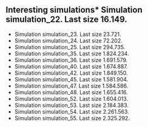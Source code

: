 ## Interesting simulations* Simulation simulation_22. Last size 16.149.
* Simulation simulation_23. Last size 23.721.
* Simulation simulation_24. Last size 72.202.
* Simulation simulation_25. Last size 294.735.
* Simulation simulation_35. Last size 1.824.234.
* Simulation simulation_36. Last size 1.691.579.
* Simulation simulation_40. Last size 1.674.887.
* Simulation simulation_42. Last size 1.849.150.
* Simulation simulation_45. Last size 1.581.904.
* Simulation simulation_47. Last size 1.584.586.
* Simulation simulation_48. Last size 1.655.416.
* Simulation simulation_52. Last size 1.604.013.
* Simulation simulation_53. Last size 2.184.383.
* Simulation simulation_54. Last size 2.261.563.
* Simulation simulation_55. Last size 2.325.292.
